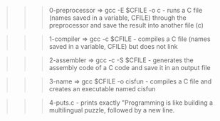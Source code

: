 >>> 0-preprocessor
	=> gcc -E $CFILE -o c
	- runs a C file (names saved in a variable, CFILE) through the preprocessor and save the result into another file (c)

>>> 1-compiler
	=> gcc -c $CFILE
	- compiles a C file (names saved in a variable, CFILE) but does not link

>>> 2-assembler
	=> gcc -c -S $CFILE
	-  generates the assembly code of a C code and save it in an output file

>>> 3-name
	=> gcc $CFILE -o cisfun
	- compiles a C file and creates an executable named cisfun

>>> 4-puts.c
	- prints exactly "Programming is like building a multilingual puzzle, followed by a new line.
